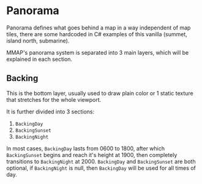 # Panorama

Panorama defines what goes behind a map in a way independent of map tiles, there are some hardcoded in C# examples of this vanilla (summet, island north, submarine).

MMAP's panorama system is separated into 3 main layers, which will be explained in each section.

## Backing

This is the bottom layer, usually used to draw plain color or 1 static texture that stretches for the whole viewport.

It is further divided into 3 sections:
1. `BackingDay`
2. `BackingSunset`
3. `BackingNight`

In most cases, `BackingDay` lasts from 0600 to 1800, after which `BackingSunset` begins and reach it's height at 1900, then completely transitions to `BackingNight` at 2000. `BackingDay` and `BackingSunset` are both optional, if `BackingNight` is null, then `BackingDay` will be used for all times of day.